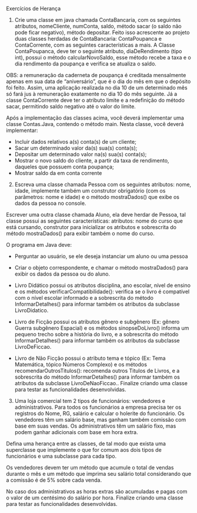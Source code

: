Exercícios de Herança

01) Crie uma classe em java chamada ContaBancaria, com os seguintes atributos,  nomeCliente,  numConta,  saldo, método sacar (o saldo não pode ficar negativo), método depositar. Feito isso acrescente ao projeto duas classes herdadas de ContaBancaria: ContaPoupanca e ContaCorrente, com as seguintes características a mais. 
  A Classe ContaPoupanca, deve ter o seguinte atributo, diaDeRendimento (tipo int), possui o método calcularNovoSaldo, esse método recebe a taxa e o dia rendimento da poupança  e verifica se atualiza o saldo. 

OBS: a remuneração da caderneta de poupança  é creditada mensalmente apenas em sua data de “aniversário”, que é o dia do mês em que o depósito foi feito. Assim, uma aplicação realizada no dia 10 de um determinado mês só fará jus à remuneração exatamente no dia 10 do mês seguinte. Já a classe ContaCorrente deve ter o atributo limite e a redefinição do método sacar, permitindo saldo negativo até o valor do limite.

  Após a implementação das classes acima, você deverá implementar uma classe Contas.Java, contendo o método main. Nesta classe, você deverá implementar:
- Incluir dados relativos a(s) conta(s) de um cliente;
- Sacar um determinado valor da(s) sua(s) conta(s);
- Depositar um determinado valor na(s) sua(s) conta(s);
- Mostrar o novo saldo do cliente, a partir da taxa de rendimento, daqueles que possuem conta poupança;
- Mostrar saldo  da em conta corrente


02) Escreva uma classe chamada Pessoa com os seguintes atributos: nome, idade, implemente também um construtor obrigatório (com os parâmetros: nome e idade) e o método mostraDados() que exibe os dados da pessoa no console.

 Escrever uma outra classe chamada Aluno,  ela deve herdar de Pessoa, tal classe possui as seguintes características:  atributos: nome do curso que está cursando,  construtor para inicializar os atributos e sobrescrita do método mostraDados() para exibir também o nome do curso.
 
 O  programa em Java deve:
- Perguntar ao usuário,  se ele deseja instanciar um aluno ou uma pessoa
- Criar o objeto correspondente, e chamar o método mostraDados() para exibir os dados da pessoa ou do aluno. 

- Livro Didático possui os atributos disciplina, ano escolar, nível de ensino e os métodos verificarCompatibilidade(): verifica se o livro é compatível com o nível escolar informado e a  sobrescrita do método InformarDetalhes() para informar também os atributos da subclasse LivroDidatico.

 - Livro de Ficção possui os atributos gênero e subgênero (Ex: gênero Guerra subgênero Espacial) e os métodos sinopseDoLivro() informa um pequeno trecho sobre a história do livro, e a sobrescrita do método InformarDetalhes() para informar também os atributos da subclasse LivroDeFiccao. 

 - Livro de Não Ficção possui o atributo tema e tópico (Ex: Tema Matemática, tópico Números Complexo) e os métodos recomendarOutrosTitulos(): recomenda outros Titulos de Livros, e a sobrescrita do método InformarDetalhes() para informar também os atributos da subclasse LivroDeNaoFiccao..
 Finalize criando uma classe para testar as funcionalidades desenvolvidas.


03)  Uma loja comercial tem 2 tipos de funcionários: vendedores e administrativos. Para todos os  funcionários a empresa precisa ter os registros do Nome, RG, salário e calcular o holerite do funcionário. 
Os vendedores têm um salário base, mas ganham também comissão com base em suas vendas. Os administrativos têm um salário fixo, mas podem ganhar adicionais com base em hora extra. 

 Defina uma herança entre as classes, de tal modo  que exista  uma superclasse que implemente o que for comum aos dois tipos de funcionários e uma subclasse para cada tipo.

 Os vendedores devem ter um método que acumule o total de vendas durante o mês e um método que imprima seu salário total considerando que a comissão é de 5% sobre cada venda.
 
 No caso dos administrativos as horas extras  são acumuladas e pagas com o valor de um centésimo do salário por hora.
 Finalize criando uma classe para testar as funcionalidades desenvolvidas.


